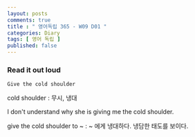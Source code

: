 ```yaml
---
layout: posts
comments: true
title : " 영어독립 365 - W09 D01 "
categories: Diary
tags: [ 영어 독립 ]
published: false
---
```


### Read it out loud

```
Give the cold shoulder
```

cold shoulder
 : 무시, 냉대

I don't understand why she is giving me the cold shoulder.

give the cold shoulder to ~
 : ~ 에게 냉대하다. 냉담한 태도를 보이다.

